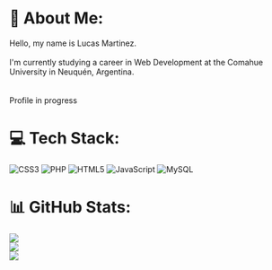 # 💫 About Me:
Hello, my name is Lucas Martinez.<br><br>I'm currently studying a career in Web Development at the Comahue University in Neuquén, Argentina.<br><br><br>Profile in progress


# 💻 Tech Stack:
![CSS3](https://img.shields.io/badge/css3-%231572B6.svg?style=for-the-badge&logo=css3&logoColor=white) ![PHP](https://img.shields.io/badge/php-%23777BB4.svg?style=for-the-badge&logo=php&logoColor=white) ![HTML5](https://img.shields.io/badge/html5-%23E34F26.svg?style=for-the-badge&logo=html5&logoColor=white) ![JavaScript](https://img.shields.io/badge/javascript-%23323330.svg?style=for-the-badge&logo=javascript&logoColor=%23F7DF1E) ![MySQL](https://img.shields.io/badge/mysql-4479A1.svg?style=for-the-badge&logo=mysql&logoColor=white)
# 📊 GitHub Stats:
![](https://github-readme-stats.vercel.app/api?username=LucasLautaroMartinez&theme=dark&hide_border=false&include_all_commits=false&count_private=false)<br/>
![](https://nirzak-streak-stats.vercel.app/?user=LucasLautaroMartinez&theme=dark&hide_border=false)<br/>
![](https://github-readme-stats.vercel.app/api/top-langs/?username=LucasLautaroMartinez&theme=dark&hide_border=false&include_all_commits=false&count_private=false&layout=compact)
